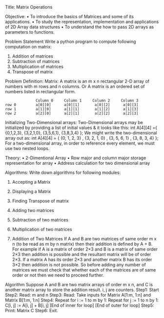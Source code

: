 Title: Matrix Operations

Objective:
• To introduce the basics of Matrices and some of its applications.
• To study the representation, implementation and applications of 2D Array data structures
• To understand the how to pass 2D arrays as parameters to functions.

Problem Statement
Write a python program to compute following computation on matrix:
1. Addition of matrices
2. Subtraction of matrices
3. Multiplication of matrices
4. Transpose of matrix

Problem Definition:
Matrix: A matrix is an m x n rectangular 2-D array of numbers with m rows and n columns.
Or A matrix is an ordered set of numbers listed in rectangular form.

                  Column 0     Column 1     Column 2     Column 3
    row 0         a[0][0]      a[0][1]       a[0][2]      a[0][3]
    row 1         a[1][0]      a[1][1]       a[1][2]      a[1][3]
    row 2         a[2][0]      a[2][1]       a[2][2]      a[2][3]


Initializing Two-Dimensional arrays:
Two-Dimensional arrays may be initialized by providing a list of initial values & it looks like
this:
int A[4][4] ={ {0,1,2,3}, {3,2,1,0}, {3,5,6,1}, {3,8,3,4} };
We might write the two-dimensional array out as:
int A[4][4] = { {0, 1, 2, 3} , {3, 2, 1, 0} , {3, 5, 6, 1} , {3, 8, 3, 4} };
For a two-dimensional array, in order to reference every element, we must use two nested
loops.

Theory:
• 2-Dimentional Array
• Row major and column major storage representation for array
• Address calculation for two dimensional array

Algorithms:
Write down algorithms for following modules:
1. Accepting a Matrix
2. Displaying a Matrix
3. Finding Transpose of matrix
4. Adding two matrices
5. Subtraction of two matrices
6. Multiplication of two matrices

1. Addition of Two Matrices
If A and B are two matrices of same order m x n (to be read as m by n matrix) then their
addition is defined by A + B. For example if A is a matrix of order 2×3 and B is a matrix of
same order 2×3 then addition is possible and the resultant matrix will be of order 2×3. If a
matrix A has its order 2×3 and another matrix B has its order 3×2 then addition is not
possible. So before adding any number of matrices we must check that whether each of the
matrices are of same order or not then we need to proceed further.

Algorithm
Suppose A and B are two matrix arrays of order m x n, and C is another matrix array to store
the addition result. i, j are counters.
Step1: Start
Step2: Read: m and n
Step3: Read: Take inputs for Matrix A[1:m, 1:n] and Matrix B[1:m, 1:n]
Step4: Repeat for i := 1 to m by 1:
              Repeat for j := 1 to n by 1:
                     C[i, j] := A[i, j] + B[i, j]
              [End of inner for loop]
       [End of outer for loop]
Step5: Print: Matrix C
Step6: Exit.
